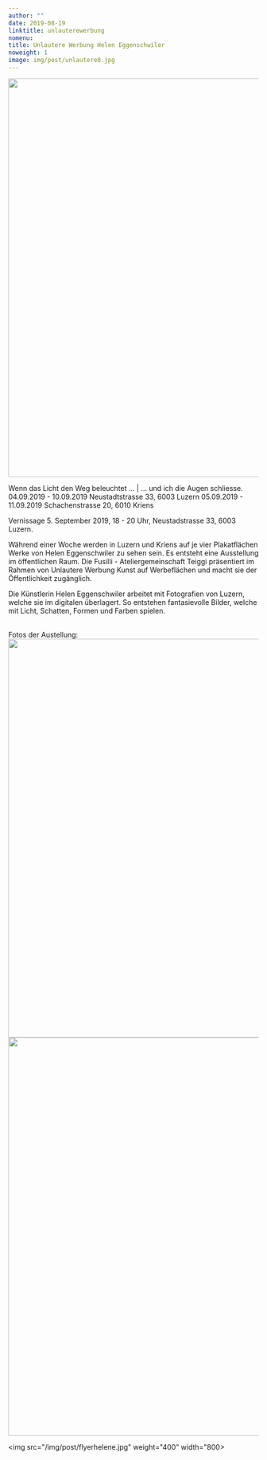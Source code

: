 ```yaml
---
author: ""
date: 2019-08-19
linktitle: unlauterewerbung
nomenu:
title: Unlautere Werbung Helen Eggenschwiler
noweight: 1
image: img/post/unlautere0.jpg
---
```




<img src="/img/post/flyerhelene.jpg" weight="400" width="800">



Wenn das Licht den Weg beleuchtet ... | ... und ich die Augen schliesse.
04.09.2019 - 10.09.2019 Neustadtstrasse 33, 6003 Luzern
05.09.2019 - 11.09.2019  Schachenstrasse 20, 6010 Kriens


Vernissage 5. September 2019, 18 - 20 Uhr, Neustadstrasse 33, 6003 Luzern.


Während einer Woche werden in Luzern und Kriens auf je vier Plakatflächen Werke von Helen Eggenschwiler zu sehen sein. Es entsteht eine Ausstellung im öffentlichen Raum. Die Fusilli - Ateliergemeinschaft Teiggi präsentiert im Rahmen von Unlautere Werbung Kunst auf Werbeflächen und macht sie der Öffentlichkeit zugänglich.

Die Künstlerin Helen Eggenschwiler arbeitet mit Fotografien von Luzern, welche sie im digitalen überlagert. So entstehen fantasievolle Bilder, welche mit Licht, Schatten, Formen und Farben spielen.


<br>
Fotos der Austellung:

<img src="/img/post/unlautere1.jpg" weight="400" width="800">

<img src="/img/post/unlautere2.jpg" weight="400" width="800">
 
<img src="/img/post/flyerhelene.jpg" weight="400" width="800>
